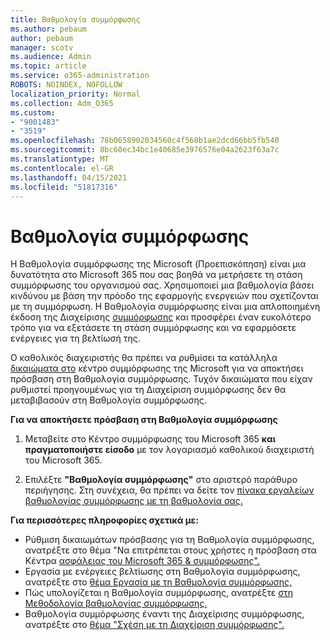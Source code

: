 ```yaml
---
title: Βαθμολογία συμμόρφωσης
ms.author: pebaum
author: pebaum
manager: scotv
ms.audience: Admin
ms.topic: article
ms.service: o365-administration
ROBOTS: NOINDEX, NOFOLLOW
localization_priority: Normal
ms.collection: Adm_O365
ms.custom:
- "9001483"
- "3519"
ms.openlocfilehash: 78b0658902034560c4f568b1ae2dcd66bb5fb540
ms.sourcegitcommit: 8bc60ec34bc1e40685e3976576e04a2623f63a7c
ms.translationtype: MT
ms.contentlocale: el-GR
ms.lasthandoff: 04/15/2021
ms.locfileid: "51817316"
---
```

# <a name="compliance-score"></a>Βαθμολογία συμμόρφωσης

Η Βαθμολογία συμμόρφωσης της Microsoft (Προεπισκόπηση) είναι μια δυνατότητα στο Microsoft 365 που σας βοηθά να μετρήσετε τη στάση συμμόρφωσης του οργανισμού σας. Χρησιμοποιεί μια βαθμολογία βάσει κινδύνου με βάση την πρόοδο της εφαρμογής ενεργειών που σχετίζονται με τη συμμόρφωση.   Η Βαθμολογία συμμόρφωσης είναι μια απλοποιημένη έκδοση της Διαχείρισης [συμμόρφωσης](https://docs.microsoft.com/microsoft-365/compliance/compliance-manager-overview) και προσφέρει έναν ευκολότερο τρόπο για να εξετάσετε τη στάση συμμόρφωσης και να εφαρμόσετε ενέργειες για τη βελτίωσή της. 

Ο καθολικός διαχειριστής θα πρέπει να ρυθμίσει τα κατάλληλα [δικαιώματα στο](https://docs.microsoft.com/microsoft-365/security/office-365-security/permissions-in-the-security-and-compliance-center) κέντρο συμμόρφωσης της Microsoft για να αποκτήσει πρόσβαση στη Βαθμολογία συμμόρφωσης.  Τυχόν δικαιώματα που είχαν ρυθμιστεί προηγουμένως για τη Διαχείριση συμμόρφωσης δεν θα μεταβιβασούν στη Βαθμολογία συμμόρφωσης.

**Για να αποκτήσετε πρόσβαση στη Βαθμολογία συμμόρφωσης**

1. Μεταβείτε στο Κέντρο συμμόρφωσης του Microsoft 365 **και πραγματοποιήστε είσοδο** με τον λογαριασμό καθολικού διαχειριστή του Microsoft 365.

2. Επιλέξτε **"Βαθμολογία συμμόρφωσης"** στο αριστερό παράθυρο περιήγησης. Στη συνέχεια, θα πρέπει να δείτε τον [πίνακα εργαλείων βαθμολογίας συμμόρφωσης με τη βαθμολογία σας.](https://docs.microsoft.com/microsoft-365/compliance/compliance-score-setup#understand-the-compliance-score-dashboard)
 

**Για περισσότερες πληροφορίες σχετικά με:**

- Ρύθμιση δικαιωμάτων πρόσβασης για τη Βαθμολογία συμμόρφωσης, ανατρέξτε στο θέμα "Να επιτρέπεται στους χρήστες η πρόσβαση στα Κέντρα [ασφάλειας του Microsoft 365 & συμμόρφωσης".](https://docs.microsoft.com/microsoft-365/security/office-365-security/grant-access-to-the-security-and-compliance-center)
- Εργασία με ενέργειες βελτίωσης στη Βαθμολογία συμμόρφωσης, ανατρέξτε στο [θέμα Εργασία με τη Βαθμολογία συμμόρφωσης.](https://docs.microsoft.com/microsoft-365/compliance/working-with-compliance-score)
- Πώς υπολογίζεται η Βαθμολογία συμμόρφωσης, ανατρέξτε [στη Μεθοδολογία βαθμολογίας συμμόρφωσης.](https://docs.microsoft.com/microsoft-365/compliance/compliance-score-methodology)
- Βαθμολογία συμμόρφωσης έναντι της Διαχείρισης συμμόρφωσης, ανατρέξτε στο [θέμα "Σχέση με τη Διαχείριση συμμόρφωσης".](https://docs.microsoft.com/microsoft-365/compliance/compliance-score#relationship-to-compliance-manager)

